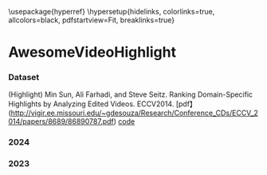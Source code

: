 \usepackage{hyperref}
\hypersetup{hidelinks,
	colorlinks=true,
	allcolors=black,
	pdfstartview=Fit,
	breaklinks=true}


# AwesomeVideoHighlight

### Dataset

(Highlight) Min Sun, Ali Farhadi, and Steve Seitz. Ranking Domain-Specific Highlights by Analyzing Edited Videos. ECCV2014. [pdf】(http://vigir.ee.missouri.edu/~gdesouza/Research/Conference_CDs/ECCV_2014/papers/8689/86890787.pdf) [code](https://github.com/aliensunmin/DomainSpecificHighlight)

### 2024

### 2023

###
